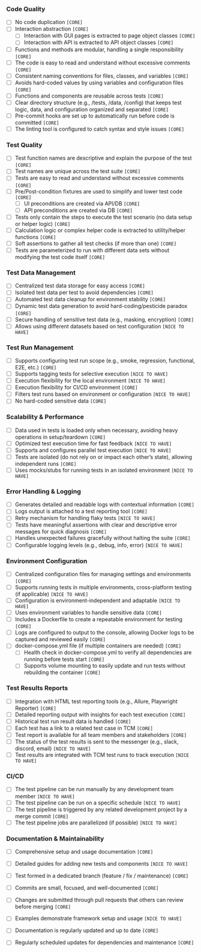 ### Code Quality
- [ ] No code duplication `[CORE]`
- [ ] Interaction abstraction `[CORE]`
  - [ ] Interaction with GUI pages is extracted to page object classes `[CORE]`
  - [ ] Interaction with API is extracted to API object classes `[CORE]`
- [ ] Functions and methods are modular, handling a single responsibility `[CORE]`
- [ ] The code is easy to read and understand without excessive comments `[CORE]`
- [ ] Consistent naming conventions for files, classes, and variables `[CORE]`
- [ ] Avoids hard-coded values by using variables and configuration files `[CORE]`
- [ ] Functions and components are reusable across tests `[CORE]`
- [ ] Clear directory structure (e.g., /tests, /data, /config) that keeps test logic, data, and configuration organized and separated `[CORE]`
- [ ] Pre-commit hooks are set up to automatically run before code is committed `[CORE]`
- [ ] The linting tool is configured to catch syntax and style issues `[CORE]`

### Test Quality
- [ ] Test function names are descriptive and explain the purpose of the test `[CORE]`
- [ ] Test names are unique across the test suite `[CORE]`
- [ ] Tests are easy to read and understand without excessive comments `[CORE]`
- [ ] Pre/Post-condition fixtures are used to simplify and lower test code `[CORE]`
  - [ ] UI preconditions are created via API/DB `[CORE]`
  - [ ] API preconditions are created via DB `[CORE]`
- [ ] Tests only contain the steps to execute the test scenario (no data setup or helper logic) `[CORE]`
- [ ] Calculation logic or complex helper code is extracted to utility/helper functions `[CORE]`
- [ ] Soft assertions to gather all test checks (if more than one) `[CORE]`
- [ ] Tests are parameterized to run with different data sets without modifying the test code itself `[CORE]`

### Test Data Management
- [ ] Centralized test data storage for easy access `[CORE]`
- [ ] Isolated test data per test to avoid dependencies `[CORE]`
- [ ] Automated test data cleanup for environment stability `[CORE]`
- [ ] Dynamic test data generation to avoid hard-coding/pesticide paradox `[CORE]`
- [ ] Secure handling of sensitive test data (e.g., masking, encryption) `[CORE]`
- [ ] Allows using different datasets based on test configuration `[NICE TO HAVE]`

### Test Run Management
- [ ] Supports configuring test run scope (e.g., smoke, regression, functional, E2E, etc.) `[CORE]`
- [ ] Supports tagging tests for selective execution `[NICE TO HAVE]`
- [ ] Execution flexibility for the local environment `[NICE TO HAVE]`
- [ ] Execution flexibility for CI/CD environment `[CORE]`
- [ ] Filters test runs based on environment or configuration `[NICE TO HAVE]`
- [ ] No hard-coded sensitive data `[CORE]`

### Scalability & Performance
- [ ] Data used in tests is loaded only when necessary, avoiding heavy operations in setup/teardown `[CORE]`
- [ ] Optimized test execution time for fast feedback `[NICE TO HAVE]`
- [ ] Supports and configures parallel test execution `[NICE TO HAVE]`
- [ ] Tests are isolated (do not rely on or impact each other’s state), allowing independent runs `[CORE]`
- [ ] Uses mocks/stubs for running tests in an isolated environment `[NICE TO HAVE]`

### Error Handling & Logging
- [ ] Generates detailed and readable logs with contextual information `[CORE]`
- [ ] Logs output is attached to a test reporting tool `[CORE]`
- [ ] Retry mechanism for handling flaky tests `[NICE TO HAVE]`
- [ ] Tests have meaningful assertions with clear and descriptive error messages for quick diagnosis `[CORE]`
- [ ] Handles unexpected failures gracefully without halting the suite `[CORE]`
- [ ] Configurable logging levels (e.g., debug, info, error) `[NICE TO HAVE]`

### Environment Configuration
- [ ] Centralized configuration files for managing settings and environments `[CORE]`
- [ ] Supports running tests in multiple environments, cross-platform testing (if applicable) `[NICE TO HAVE]`
- [ ] Configuration is environment-independent and adaptable `[NICE TO HAVE]`
- [ ] Uses environment variables to handle sensitive data `[CORE]`
- [ ] Includes a Dockerfile to create a repeatable environment for testing `[CORE]`
- [ ] Logs are configured to output to the console, allowing Docker logs to be captured and reviewed easily `[CORE]`
- [ ] docker-compose.yml file (if multiple containers are needed) `[CORE]`
  - [ ] Health check in docker-compose.yml to verify all dependencies are running before tests start `[CORE]`
  - [ ] Supports volume mounting to easily update and run tests without rebuilding the container `[CORE]`

### Test Results Reports
- [ ] Integration with HTML test reporting tools (e.g., Allure, Playwright Reporter) `[CORE]`
- [ ] Detailed reporting output with insights for each test execution `[CORE]`
- [ ] Historical test run result data is handled `[CORE]`
- [ ] Each test has a link to a related test case in TCM `[CORE]`
- [ ] Test report is available for all team members and stakeholders `[CORE]`
- [ ] The status of the test results is sent to the messenger (e.g., slack, discord, email) `[NICE TO HAVE]`
- [ ] Test results are integrated with TCM test runs to track execution `[NICE TO HAVE]`

### CI/CD
- [ ] The test pipeline can be run manually by any development team member `[NICE TO HAVE]`
- [ ] The test pipeline can be run on a specific schedule `[NICE TO HAVE]`
- [ ] The test pipeline is triggered by any related development project by a merge commit `[CORE]`
- [ ] The test pipeline jobs are parallelized (if possible) `[NICE TO HAVE]`

### Documentation & Maintainability
- [ ] Comprehensive setup and usage documentation `[CORE]`
- [ ] Detailed guides for adding new tests and components `[NICE TO HAVE]`
- [ ] Test formed in a dedicated branch (feature / fix / maintenance) `[CORE]`
- [ ] Commits are small, focused, and well-documented `[CORE]`
- [ ] Changes are submitted through pull requests that others can review before merging `[CORE]`
- [ ] Examples demonstrate framework setup and usage `[NICE TO HAVE]`
- [ ] Documentation is regularly updated and up to date `[CORE]`
- [ ] Regularly scheduled updates for dependencies and maintenance `[CORE]`
	
